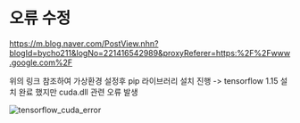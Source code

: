 # 오류 수정

https://m.blog.naver.com/PostView.nhn?blogId=bycho211&logNo=221416542989&proxyReferer=https:%2F%2Fwww.google.com%2F

위의 링크 참조하여 가상환경 설정후 pip 라이브러리 설치 진행
-> tensorflow 1.15 설치 완료 했지만 cuda.dll 관련 오류 발생

![tensorflow_cuda_error](https://user-images.githubusercontent.com/57592501/114556432-aa8e8000-9ca3-11eb-84f8-1a7c085096ac.PNG)
